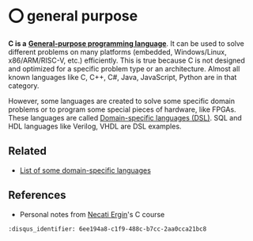 # ⭕ general purpose

**C is a** [**General-purpose programming
language**](https://en.wikipedia.org/wiki/General-purpose_programming_language).
It can be used to solve different problems on many platforms (embedded,
Windows/Linux, x86/ARM/RISC-V, etc.) efficiently. This is true because C is not
designed and optimized for a specific problem type or an architecture. Almost
all known languages like C, C++, C#, Java, JavaScript, Python are in that
category.

However, some languages are created to solve some specific domain problems or to
program some special pieces of hardware, like FPGAs. These languages are called
[Domain-specific languages
(DSL)](https://en.wikipedia.org/wiki/Domain-specific_language). SQL and HDL
languages like Verilog, VHDL are DSL examples.

## Related

- [List of some domain-specific
  languages](https://en.wikipedia.org/wiki/Category:Domain-specific_programming_languages)

## References

- Personal notes from [Necati Ergin](https://github.com/necatiergin)'s C course

```{disqus}
:disqus_identifier: 6ee194a8-c1f9-488c-b7cc-2aa0cca21bc8
```
